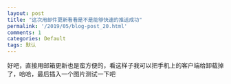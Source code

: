 ```yaml
---
layout: post
title: "这次用邮件更新看看是不是能够快速的推送成功"
permalink: '/2019/05/blog-post_20.html'
comments: 1
categories: Default
tags: 默认
---
```

好吧，直接用邮箱更新也是蛮方便的，看这样子我可以把手机上的客户端给卸载掉了，哈哈，最后插入一个图片测试一下吧